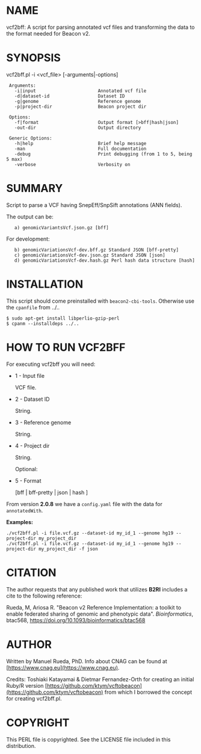 # NAME

vcf2bff: A script for parsing annotated vcf files and transforming the data to the format needed for Beacon v2.

# SYNOPSIS

vcf2bff.pl -i &lt;vcf\_file> \[-arguments|-options\]

     Arguments:                       
       -i|input                       Annotated vcf file
       -d|dataset-id                  Dataset ID
       -g|genome                      Reference genome
       -p|project-dir                 Beacon project dir

     Options:
       -f|format                      Output format [>bff|hash|json]
       -out-dir                       Output directory

     Generic Options:
       -h|help                        Brief help message
       -man                           Full documentation
       -debug                         Print debugging (from 1 to 5, being 5 max)
       -verbose                       Verbosity on

# SUMMARY

Script to parse a VCF having SnepEff/SnpSift annotations (ANN fields).

The output can be:

       a) genomicVariantsVcf.json.gz [bff]

For development:

       b) genomicVariationsVcf-dev.bff.gz Standard JSON [bff-pretty]
       c) genomicVariationsVcf-dev.json.gz Standard JSON [json]
       d) genomicVariationsVcf-dev.hash.gz Perl hash data structure [hash]

# INSTALLATION

This script should come preinstalled with `beacon2-cbi-tools`. Otherwise use the `cpanfile` from ../..

    $ sudo apt-get install libperlio-gzip-perl
    $ cpanm --installdeps ../..

# HOW TO RUN VCF2BFF

For executing vcf2bff you will need:

- 1 - Input file

    VCF file.

- 2 - Dataset ID

    String.

- 3 - Reference genome

    String.

- 4 - Project dir

    String.

    Optional:

- 5 - Format

    \[bff | bff-pretty | json | hash \]

From version **2.0.8** we have a `config.yaml` file with the data for `annotatedWith`.

**Examples:**

    ./vcf2bff.pl -i file.vcf.gz --dataset-id my_id_1 --genome hg19 --project-dir my_project_dir
    ./vcf2bff.pl -i file.vcf.gz --dataset-id my_id_1 --genome hg19 --project-dir my_project_dir -f json

# CITATION

The author requests that any published work that utilizes **B2RI** includes a cite to the following reference:

Rueda, M, Ariosa R. "Beacon v2 Reference Implementation: a toolkit to enable federated sharing of genomic and phenotypic data". _Bioinformatics_, btac568, https://doi.org/10.1093/bioinformatics/btac568

# AUTHOR 

Written by Manuel Rueda, PhD. Info about CNAG can be found at [https://www.cnag.eu](https://www.cnag.eu).

Credits: Toshiaki Katayamai & Dietmar Fernandez-Orth for creating an initial Ruby/R version [https://github.com/ktym/vcftobeacon](https://github.com/ktym/vcftobeacon) 
from which I borrowed the concept for creating vcf2bff.pl.

# COPYRIGHT

This PERL file is copyrighted. See the LICENSE file included in this distribution.
